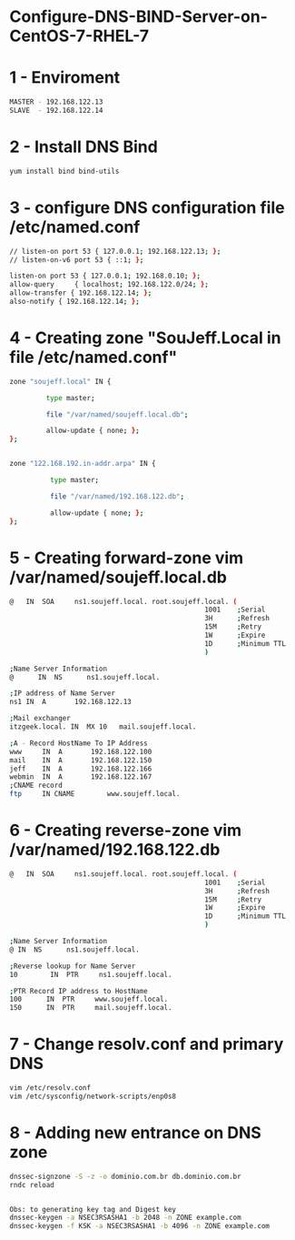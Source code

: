 # Configure-DNS-BIND-Server-on-CentOS-7-RHEL-7

# 1 - Enviroment

```bash
MASTER - 192.168.122.13
SLAVE  - 192.168.122.14
```

# 2 - Install DNS Bind

```bash
yum install bind bind-utils
```

# 3 - configure DNS configuration file /etc/named.conf

```bash
// listen-on port 53 { 127.0.0.1; 192.168.122.13; };
// listen-on-v6 port 53 { ::1; };

listen-on port 53 { 127.0.0.1; 192.168.0.10; };
allow-query     { localhost; 192.168.122.0/24; };
allow-transfer { 192.168.122.14; };
also-notify { 192.168.122.14; };
```

# 4 - Creating zone "SouJeff.Local in file /etc/named.conf"

```bash
zone "soujeff.local" IN {

         type master;

         file "/var/named/soujeff.local.db";

         allow-update { none; };
};


zone "122.168.192.in-addr.arpa" IN {

          type master;

          file "/var/named/192.168.122.db";

          allow-update { none; };
};
```

# 5 - Creating forward-zone vim /var/named/soujeff.local.db

```bash
@   IN  SOA     ns1.soujeff.local. root.soujeff.local. (
                                                1001    ;Serial
                                                3H      ;Refresh
                                                15M     ;Retry
                                                1W      ;Expire
                                                1D      ;Minimum TTL
                                                )

;Name Server Information
@      IN  NS      ns1.soujeff.local.

;IP address of Name Server
ns1 IN  A       192.168.122.13

;Mail exchanger
itzgeek.local. IN  MX 10   mail.soujeff.local.

;A - Record HostName To IP Address
www     IN  A       192.168.122.100
mail    IN  A       192.168.122.150
jeff    IN  A       192.168.122.166
webmin  IN  A       192.168.122.167
;CNAME record
ftp     IN CNAME        www.soujeff.local.

```

# 6 - Creating reverse-zone vim /var/named/192.168.122.db

```bash
@   IN  SOA     ns1.soujeff.local. root.soujeff.local. (
                                                1001    ;Serial
                                                3H      ;Refresh
                                                15M     ;Retry
                                                1W      ;Expire
                                                1D      ;Minimum TTL
                                                )

;Name Server Information
@ IN  NS      ns1.soujeff.local.

;Reverse lookup for Name Server
10        IN  PTR     ns1.soujeff.local.

;PTR Record IP address to HostName
100      IN  PTR     www.soujeff.local.
150      IN  PTR     mail.soujeff.local.
```

# 7 - Change resolv.conf and primary DNS

```bash
vim /etc/resolv.conf
vim /etc/sysconfig/network-scripts/enp0s8
```
# 8 - Adding new entrance on DNS zone

```bash
dnssec-signzone -S -z -o dominio.com.br db.dominio.com.br
rndc reload


Obs: to generating key tag and Digest key 
dnssec-keygen -a NSEC3RSASHA1 -b 2048 -n ZONE example.com
dnssec-keygen -f KSK -a NSEC3RSASHA1 -b 4096 -n ZONE example.com
```
